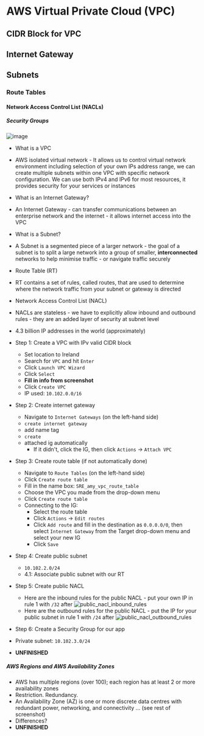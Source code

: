 # AWS Virtual Private Cloud (VPC)
## CIDR Block for VPC
## Internet Gateway
## Subnets
### Route Tables
#### Network Access Control List (NACLs)
##### Security Groups

![image](https://user-images.githubusercontent.com/88166874/132207816-f0b0c4c3-150a-4a52-a5c7-631592bba387.png)

- What is a VPC
- AWS isolated virtual network - It allows us to control virtual network environment including selection of your own IPs address range, we can create multiple subnets within one VPC with specific network configuration. We can use both IPv4 and IPv6 for most resources, it provides security for your services or instances  

- What is an Internet Gateway?
- An Internet Gateway - can transfer communications between an enterprise network and the internet - it allows internet access into the VPC  

- What is a Subnet?
- A Subnet is a segmented piece of a larger network - the goal of a subnet is to split a large network into a group of smaller, **interconnected** networks to help minimise traffic - or navigate traffic securely  

- Route Table (RT)
- RT contains a set of rules, called routes, that are used to determine where the network traffic from your subnet or gateway is directed  

- Network Access Control List (NACL)
- NACLs are stateless - we have to explicitly allow inbound and outbound rules - they are an added layer of security at subnet level  

- 4.3 billion IP addresses in the world (approximately)  

- Step 1: Create a VPC with IPv valid CIDR block
  - Set location to Ireland
  - Search for `VPC` and hit `Enter`
  - Click `Launch VPC Wizard`
  - Click `Select`
  - **Fill in info from screenshot**
  - Click `Create VPC`
  - IP used: `10.102.0.0/16`
- Step 2: Create internet gateway
  - Navigate to `Internet Gateways` (on the left-hand side)
  - `create internet gateway`
  - add name tag
  - `create`
  - attached ig automatically
    - If it didn't, click the IG, then click `Actions` -> `Attach VPC`
- Step 3: Create route table (if not automatically done)
  - Navigate to `Route Tables` (on the left-hand side)
  - Click `Create route table`
  - Fill in the name box: `SRE_amy_vpc_route_table`
  - Choose the VPC you made from the drop-down menu
  - Click `Create route table`
  - Connecting to the IG:
    - Select the route table
    - Click `Actions` -> `Edit routes`
    - Click `Add route` and fill in the destination as `0.0.0.0/0`, then select `Internet Gateway` from the Target drop-down menu and select your new IG
    - Click `Save`
- Step 4: Create public subnet
  - `10.102.2.0/24`
  - 4.1: Associate public subnet with our RT
- Step 5: Create public NACL
  - Here are the inbound rules for the public NACL - put your own IP in rule 1 with `/32` after
![public_nacl_inbound_rules](https://user-images.githubusercontent.com/88166874/132323496-3b94c814-21ec-4d75-94e7-4daeeed0e249.jpg)
  - Here are the outbound rules for the public NACL - put the IP for your public subnet in rule 1 with `/24` after
![public_nacl_outbound_rules](https://user-images.githubusercontent.com/88166874/132323508-c356f68a-2b94-4fd9-9f23-c1f271796bb9.PNG)
- Step 6: Create a Security Group for our app
- Private subnet: `10.102.3.0/24`
- **UNFINISHED**  

##### AWS Regions and AWS Availability Zones
- AWS has multiple regions (over 100); each region has at least 2 or more availability zones
- Restriction. Redundancy. 
- An Availability Zone (AZ) is one or more discrete data centres with redundant power, networking, and connectivity ... (see rest of screenshot)
- Differences?
- **UNFINISHED**
